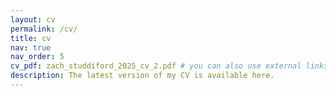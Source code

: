 ```yaml
---
layout: cv
permalink: /cv/
title: cv
nav: true
nav_order: 5
cv_pdf: zach_studdiford_2025_cv_2.pdf # you can also use external links here
description: The latest version of my CV is available here.
---
```

